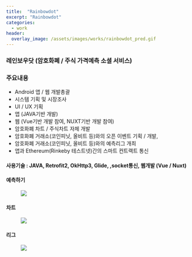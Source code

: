 ```yaml
---
title:  "Rainbowdot"
excerpt: "Rainbowdot"
categories:
  - work
header:
  overlay_image: /assets/images/works/rainbowdot_pred.gif
---
```


### 레인보우닷 (암호화폐 / 주식 가격예측 소셜 서비스)
### 주요내용
- Android 앱 / 웹 개발총괄
- 시스템 기획 및 시장조사
- UI / UX 기획
- 앱 (JAVA기반 개발)
- 웹 (Vue기반 개발 참여, NUXT기반 개발 참여)
- 암호화폐 차트 / 주식차트 자체 개발
- 암호화폐 거래소(코인피닛, 올비트 등)와의 오픈 이벤트 기획 / 개발,
- 암호화폐 거래소(코인피닛, 올비트 등)와의 예측리그 개최
- 앱과 Ethereum(Rinkeby 테스트넷)간의 스마트 컨트랙트 통신
#### 사용기술 : JAVA, Retrofit2, OkHttp3, Glide, ,socket통신, 웹개발 (Vue / Nuxt)  
#### 예측하기
<figure>
	<img src="/assets/images/works/rainbowdot_pred.gif">
</figure>

#### 차트
<figure>
	<img src="/assets/images/works/rainbowdot_chart.gif">
</figure>

#### 리그 
<figure>
	<img src="/assets/images/works/rainbowdot_league.gif">
</figure>
